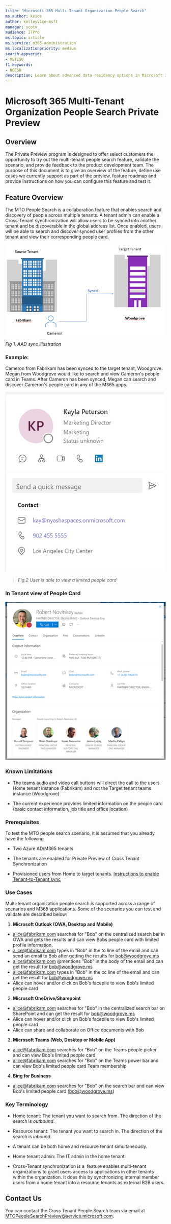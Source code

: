 ```yaml
---
title: "Microsoft 365 Multi-Tenant Organization People Search"
ms.author: kvice
author: kelleyvice-msft
manager: scotv
audience: ITPro
ms.topic: article
ms.service: o365-administration
ms.localizationpriority: medium
search.appverid:
- MET150
f1.keywords:
- NOCSH
description: Learn about advanced data residency options in Microsoft 365.
---
```


# Microsoft 365 Multi-Tenant Organization People Search Private Preview

## Overview

The Private Preview program is designed to offer select customers the
opportunity to try out the multi-tenant people search feature, validate
the scenario, and provide feedback to the product development team. The
purpose of this document is to give an overview of the feature, define
use cases we currently support as part of the preview, feature roadmap
and provide instructions on how you can configure this feature and test
it.

## Feature Overview

The MTO People Search is a collaboration feature that enables search and
discovery of people across multiple tenants. A tenant admin can enable a
Cross-Tenant synchronization will allow users to be synced into another
tenant and be discoverable in the global address list. Once enabled,
users will be able to search and discover synced user profiles from the
other tenant and view their corresponding people card.

![AAD sync](../media/mt-people-search/aad-sync.png)

*Fig 1. AAD sync illustration*

### Example:

Cameron from Fabrikam has been synced to the target tenant, Woodgrove.
Megan from Woodgrove would like to search and view Cameron's people card
in Teams. After Cameron has been synced, Megan can search and discover
Cameron's people card in any of the M365 apps.

![Limited people card](../media/mt-people-search/limited-people-card.png)

> *Fig 2 User is able to view a limited people card*

### In Tenant view of People Card

![Tenant view people card](../media/mt-people-search/tenant-view-people-card.png)

### Known Limitations

- The teams audio and video call buttons will direct the call to the
users Home tenant instance (Fabrikam) and not the Target tenant
teams instance (Woodgrove)

- The current experience provides limited information on the people
card (basic contact information, job title and office location)

### Prerequisites

To test the MTO people search scenario, it is assumed that you already
have the following

- Two Azure AD/M365 tenants

- The tenants are enabled for Private Preview of Cross Tenant
Synchronization

- Provisioned users from Home to target tenants. [Instructions to
enable Tenant-to-Tenant
sync](https://github.com/ArvindHarinder1/CrossTenantSynchronization/blob/main/CrossTenantSynchronization.md)

### Use Cases

Multi-tenant organization people search is supported across a range of
scenarios and M365 applications. Some of the scenarios you can test and
validate are described below:

1. **Microsoft Outlook (OWA, Desktop and Mobile)**

- <alice@fabrikam.com> searches for "Bob" on the centralized search bar in OWA and gets the results and can view Bobs people card with limited profile information.
- <alice@fabrikam.com> types in "Bob" in the to line of the email and can send an email to Bob after getting the results for <bob@woodgrove.ms>
- <alice@fabrikam.com> \@mentions "Bob" in the body of the email and can get the result for <bob@woodgrove.ms>
- <alice@fabrikam.com> types in "Bob" in the cc line of the email and can get the result for <bob@woodgrove.ms>
- Alice can hover and/or click on Bob's facepile to view Bob's limited people card

2. **Microsoft OneDrive/Sharepoint**

- <alice@fabrikam.com> searches for "Bob" in the centralized search bar on SharePoint and can get the result for <bob@woodgrove.ms>
- Alice can hover and/or click on Bob's facepile to view Bob's limited people card
- Alice can share and collaborate on Office documents with Bob

3. **Microsoft Teams (Web, Desktop or Mobile App)**

- <alice@fabrikam.com> searches for "Bob" on the Teams people picker and can view Bob's limited people card
- <alice@fabrikam.com> searches for "Bob" on the Teams power bar and can view Bob's limited people card Team membership

4. **Bing for Business**

- <alice@fabrikam.com> searches for "Bob" on the search bar and can view Bob's limited people card (<bob@woodgrove.ms>)

### Key Terminology

- Home tenant: The tenant you want to search from. The direction of
the search is *outbound*.

- Resource tenant: The tenant you want to search in. The direction of
the search is *inbound*.

- A tenant can be both home and resource tenant simultaneously.

- Home tenant admin: The IT admin in the home tenant.

- Cross-Tenant synchronization is a  feature enables multi-tenant
organizations to grant users access to applications in other tenants
within the organization. It does this by synchronizing internal
member users from a home tenant into a resource tenants as external
B2B users.

## Contact Us

You can contact the Cross Tenant People Search team via email at [MTOPeopleSearchPreview@service.microsoft.com](mailto:MTOPeopleSearchPreview@service.microsoft.com).
